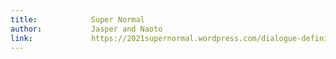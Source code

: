 ```yaml
---
title:            Super Normal
author:           Jasper and Naoto
link:             https://2021supernormal.wordpress.com/dialogue-defining-super-normal-jasper-and-naoto/
---
```

